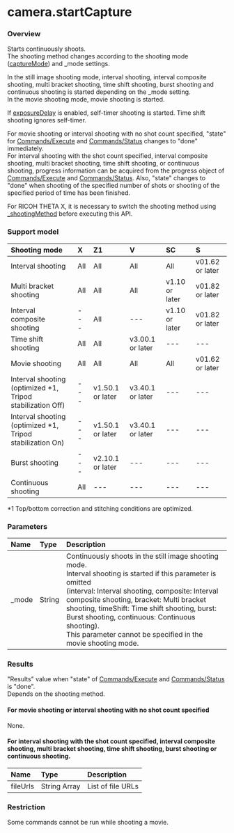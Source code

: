 # camera.startCapture

### Overview

Starts continuously shoots.   
The shooting method changes according to the shooting mode ([captureMode](../options/capture_mode.md)) and \_mode settings.

In the still image shooting mode, interval shooting, interval composite shooting, multi bracket shooting, time shift shooting, burst shooting and continuous shooting is started depending on the \_mode setting.   
In the movie shooting mode, movie shooting is started.

If [exposureDelay](../options/exposure_delay.md) is enabled, self-timer shooting is started. Time shift shooting ignores self-timer.

For movie shooting or interval shooting with no shot count specified, "state" for [Commands/Execute](../protocols/commands_execute.md#output) and [Commands/Status](../protocols/commands_status.md) changes to "done" immediately.  
 For interval shooting with the shot count specified, interval composite shooting, multi bracket shooting, time shift shooting, or continuous shooting, progress information can be acquired from the progress object of [Commands/Execute](../protocols/commands_execute.md#output) and [Commands/Status](../protocols/commands_status.md). Also, "state" changes to "done" when shooting of the specified number of shots or shooting of the specified period of time has been finished.  

 For RICOH THETA X, it is necessary to switch the shooting method using [_shootingMethod](../options/_shooting_method.md) before executing this API.  

### Support model

| Shooting mode | X | Z1 | V | SC | S |
|:--|:--|:--|:--|:--|:--|
| Interval shooting | All | All | All | All | v01.62 or later |
| Multi bracket shooting | All | All | All | v1.10 or later | v01.82 or later |
| Interval composite shooting | --- | All | --- | v1.10 or later | v01.82 or later |
| Time shift shooting | All | All | v3.00.1 or later | --- | --- |
| Movie shooting | All | All | All | All | v01.62 or later |
| Interval shooting (optimized <span class="mintext">*1</span>, Tripod stabilization Off) | --- | v1.50.1 or later | v3.40.1 or later | --- | --- |
| Interval shooting (optimized <span class="mintext">*1</span>, Tripod stabilization On) | --- | v1.50.1 or later | v3.40.1 or later | --- | --- |
| Burst shooting | --- | v2.10.1 or later | --- | --- | --- |
| Continuous shooting | All | --- | --- | --- | --- |

\*1 Top/bottom correction and stitching conditions are optimized.

### Parameters

| Name | Type | Description |
|:--|:--|:--|
| \_mode | String | Continuously shoots in the still image shooting mode.<br>Interval shooting is started if this parameter is omitted<br>(interval: Interval shooting, composite: Interval composite shooting, bracket: Multi bracket shooting, timeShift: Time shift shooting, burst: Burst shooting, continuous: Continuous shooting).<br>This parameter cannot be specified in the movie shooting mode. |

### Results

"Results" value when "state" of [Commands/Execute](../protocols/commands_execute.md#output) and [Commands/Status](../protocols/commands_status.md) is "done".  
 Depends on the shooting method.

#### For movie shooting or interval shooting with no shot count specified

None.

#### For interval shooting with the shot count specified, interval composite shooting, multi bracket shooting, time shift shooting, burst shooting or continuous shooting.

| Name | Type | Description |
|:--|:--|:--|
| fileUrls | String Array | List of file URLs |

### Restriction

Some commands cannot be run while shooting a movie.
